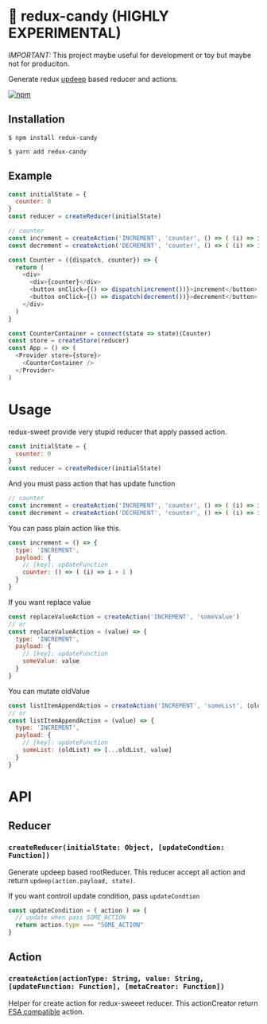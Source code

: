 # 🍭 redux-candy (HIGHLY EXPERIMENTAL)

*IMPORTANT:* This project maybe useful for development or toy but maybe not for produciton.

Generate redux [updeep](https://github.com/substantial/updeep) based reducer and actions.

[![npm](https://img.shields.io/npm/v/redux-candy.svg)]()

## Installation

```
$ npm install redux-candy
```

```
$ yarn add redux-candy
```


## Example

```js
const initialState = {
  counter: 0
}
const reducer = createReducer(initialState)

// counter
const increment = createAction('INCREMENT', 'counter', () => ( (i) => i + 1 ))
const decrement = createAction('DECREMENT', 'counter', () => ( (i) => i - 1 ))

const Counter = ({dispatch, counter}) => {
  return (
    <div>
      <div>{counter}</div>
      <button onClick={() => dispatch(increment())}>increment</button>
      <button onClick={() => dispatch(decrement())}>decrement</button>
    </div>
  )
}

const CounterContainer = connect(state => state)(Counter)
const store = createStore(reducer)
const App = () => (
  <Provider store={store}>
    <CounterContainer />
  </Provider>
)
```
# Usage

redux-sweet provide very stupid reducer that apply passed action.

```js
const initialState = {
  counter: 0
}
const reducer = createReducer(initialState)
```

And you must pass action that has update function

```js
// counter
const increment = createAction('INCREMENT', 'counter', () => ( (i) => i + 1 ))
const decrement = createAction('DECREMENT', 'counter', () => ( (i) => i - 1 ))

```

You can pass plain action like this.

```js
const increment = () => {
  type: 'INCREMENT',
  payload: {
    // [key]: updateFunction
    counter: () => ( (i) => i + 1 )
  }
}
```

If you want replace value

```js
const replaceValueAction = createAction('INCREMENT', 'someValue')
// or
const replaceValueAction = (value) => {
  type: 'INCREMENT',
  payload: {
    // [key]: updateFunction
    someValue: value
  }
}
```

You can mutate oldValue

```js
const listItemAppendAction = createAction('INCREMENT', 'someList', (oldList) => [...oldList, value])
// or
const listItemAppendAction = (value) => {
  type: 'INCREMENT',
  payload: {
    // [key]: updateFunction
    someList: (oldList) => [...oldList, value]
  }
}
```


# API
## Reducer

### `createReducer(initialState: Object, [updateCondtion: Function])`

Generate updeep based rootReducer.
This reducer accept all action and return `updeep(action.payload, state)`.

If you want controll update condition, pass `updateCondtion`

```js
const updateCondition = ( action ) => {
  // update when pass SOME_ACTION
  return action.type === "SOME_ACTION"
}
```

## Action

### `createAction(actionType: String, value: String, [updateFunction: Function], [metaCreator: Function])`

Helper for create action for redux-sweeet reducer.
This actionCreator return [FSA compatible](https://github.com/acdlite/flux-standard-action) action.